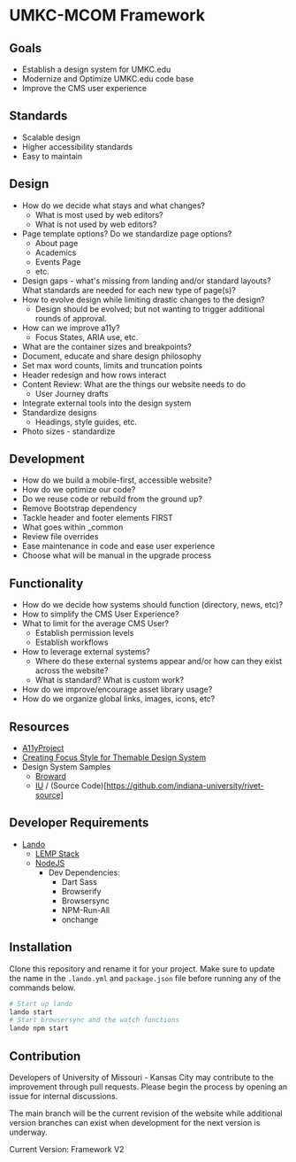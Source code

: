 # UMKC-MCOM Framework

## Goals

- Establish a design system for UMKC.edu
- Modernize and Optimize UMKC.edu code base
- Improve the CMS user experience

## Standards

- Scalable design
- Higher accessibility standards
- Easy to maintain

## Design

- How do we decide what stays and what changes?
  - What is most used by web editors?
  - What is not used by web editors?
- Page template options? Do we standardize page options?
  - About page
  - Academics
  - Events Page
  - etc.
- Design gaps - what's missing from landing and/or standard layouts? What standards are needed for each new type of page(s)?
- How to evolve design while limiting drastic changes to the design?
  - Design should be evolved; but not wanting to trigger additional rounds of approval.
- How can we improve a11y?
  - Focus States, ARIA use, etc.
- What are the container sizes and breakpoints?
- Document, educate and share design philosophy
- Set max word counts, limits and truncation points
- Header redesign and how rows interact
- Content Review: What are the things our website needs to do
  - User Journey drafts
- Integrate external tools into the design system
- Standardize designs
  - Headings, style guides, etc.
- Photo sizes - standardize

## Development

- How do we build a mobile-first, accessible website?
- How do we optimize our code?
- Do we reuse code or rebuild from the ground up?
- Remove Bootstrap dependency
- Tackle header and footer elements FIRST
- What goes within _common
- Review file overrides
- Ease maintenance in code and ease user experience
- Choose what will be manual in the upgrade process

## Functionality

- How do we decide how systems should function (directory, news, etc)?
- How to simplify the CMS User Experience?
- What to limit for the average CMS User? 
  - Establish permission levels
  - Establish workflows
- How to leverage external systems?
  - Where do these external systems appear and/or how can they exist across the website?
  - What is standard? What is custom work?
- How do we improve/encourage asset library usage?
- How do we organize global links, images, icons, etc?

## Resources

- [A11yProject](https://www.a11yproject.com/checklist/)
- [Creating Focus Style for Themable Design System](https://www.adhocteam.us/2022/02/08/creating-focus-style-for-themable-design-system/)
- Design System Samples
  - [Broward](https://www.broward.edu/design-system/)
  - [IU](https://rivet.iu.edu) / (Source Code)[https://github.com/indiana-university/rivet-source]

## Developer Requirements

- [Lando](https://lando.dev)
  - [LEMP Stack](https://docs.lando.dev/config/lemp.html)
  - [NodeJS](https://docs.lando.dev/config/node.html#supported-versions)
    - Dev Dependencies:
      - Dart Sass
      - Browserify
      - Browsersync
      - NPM-Run-All
      - onchange

## Installation

Clone this repository and rename it for your project. Make sure to update the name in the `.lando.yml` and `package.json` file before
running any of the commands below.

```bash
# Start up lando
lando start
# Start browsersync and the watch functions
lando npm start
```

## Contribution

Developers of University of Missouri - Kansas City may contribute to the improvement through pull requests.
Please begin the process by opening an issue for internal discussions.

The main branch will be the current revision of the website while additional version branches can exist when development
for the next version is underway.

Current Version: Framework V2
